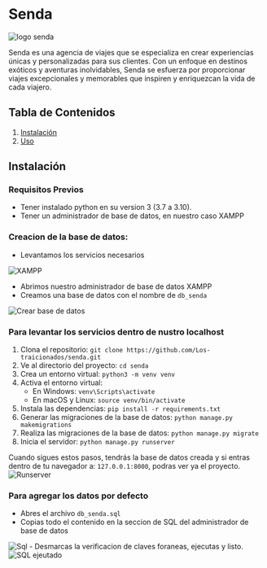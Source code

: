 # Senda
![logo senda](https://github.com/Los-traicionados/senda/assets/99487654/35838cfa-285f-442a-8370-54e4f332b677)

Senda es una agencia de viajes que se especializa en crear experiencias únicas y personalizadas para sus clientes. Con un enfoque en destinos exóticos y aventuras inolvidables, Senda se esfuerza por proporcionar viajes excepcionales y memorables que inspiren y enriquezcan la vida de cada viajero.

## Tabla de Contenidos

1. [Instalación](#instalación)
2. [Uso](#uso)

## Instalación

### Requisitos Previos
-   Tener instalado python en su version 3 (3.7 a 3.10).
-   Tener un administrador de base de datos, en nuestro caso XAMPP
### Creacion de la base de datos:
-   Levantamos los servicios necesarios
<img width="auto" alt="XAMPP" src="https://github.com/Los-traicionados/senda/assets/99487654/5fcd84d9-6e26-4b50-9bbd-77eea06c524f">

-   Abrimos nuestro administrador de base de datos XAMPP
-   Creamos una base de datos con el nombre de `db_senda`
  <img width="auto" alt="Crear base de datos" src="https://github.com/Los-traicionados/senda/assets/99487654/dbbaf3e9-1ae0-46eb-a431-58b67f2e9280">


### Para levantar los servicios dentro de nustro localhost
1. Clona el repositorio: `git clone https://github.com/Los-traicionados/senda.git`
2. Ve al directorio del proyecto: `cd senda`
3. Crea un entorno virtual: `python3 -m venv venv`
4. Activa el entorno virtual:
   - En Windows: `venv\Scripts\activate`
   - En macOS y Linux: `source venv/bin/activate`
5. Instala las dependencias: `pip install -r requirements.txt`
6. Generar las migraciones de la base de datos: `python manage.py makemigrations`
7. Realiza las migraciones de la base de datos: `python manage.py migrate`
8. Inicia el servidor: `python manage.py runserver`

Cuando sigues estos pasos, tendrás la base de datos creada y si entras dentro de tu navegador a: `127.0.0.1:8000`, podras ver ya el proyecto.
<img width="auto" alt="Runserver" src="https://github.com/Los-traicionados/senda/assets/99487654/71d46fee-39d9-460c-9bb1-74c20a56661e">


### Para agregar los datos por defecto
- Abres el archivo `db_senda.sql`
- Copias todo el contenido en la seccion de SQL del administrador de base de datos
 <img width="auto" alt="Sql" src="https://github.com/Los-traicionados/senda/assets/99487654/86865ad3-d588-4ed7-879a-d2067b896eba">
- Desmarcas la verificacion de claves foraneas, ejecutas y listo.
<img width="auto" alt="SQL ejeutado" src="https://github.com/Los-traicionados/senda/assets/99487654/67347d95-4dad-4cca-be42-5a1f8561f334">
